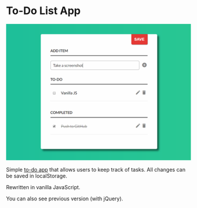 # To-Do List App

![To-Do app](https://github.com/anna-wro/todo/blob/master/todo.png)

Simple [to-do app](http://anna.pm/todo) that allows users to keep track of tasks. All changes can be saved in localStorage.

Rewritten in vanilla JavaScript.

You can also see previous version (with jQuery).